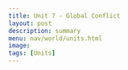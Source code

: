 ```yaml
---
title: Unit 7 - Global Conflict
layout: post
description: summary
menu: nav/world/units.html
image: 
tags: [Units]
---
```


